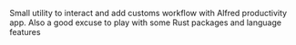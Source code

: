 Small utility to interact and add customs workflow with Alfred productivity app.
Also a good excuse to play with some Rust packages and language features
